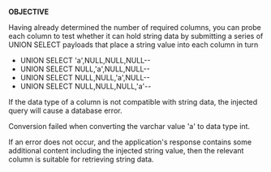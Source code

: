 **OBJECTIVE**
 
Having already determined the number of required columns, you can probe each column to test whether it can hold string data by submitting a series of UNION SELECT payloads that place a string value into each column in turn
- UNION SELECT 'a',NULL,NULL,NULL--
- UNION SELECT NULL,'a',NULL,NULL--
- UNION SELECT NULL,NULL,'a',NULL--
- UNION SELECT NULL,NULL,NULL,'a'--

If the data type of a column is not compatible with string data, the injected query will cause a database error.

Conversion failed when converting the varchar value 'a' to data type int.

If an error does not occur, and the application's response contains some additional content including the injected string value, then the relevant column is suitable for retrieving string data. 

